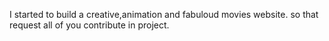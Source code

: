 I started to build a creative,animation and fabuloud movies website. so that request all of you contribute in project.
